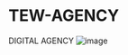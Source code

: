 # TEW-AGENCY
DIGITAL AGENCY
![image](https://user-images.githubusercontent.com/105925406/169632738-181d9330-a999-4e93-9e7e-3cdf7cad3976.png)
